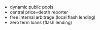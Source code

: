 * dynamic public pools
* central price+depth reporter
* free internal arbitrage (local flash lending)
* zero term loans (flash lending)

